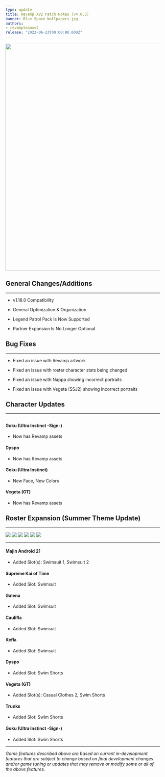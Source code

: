 ```yaml
---
type: update
title: Revamp XV2 Patch Notes (v4.0.5)
banner: Blue Space Wallpapers.jpg
authors:
- revampteamxv2
release: "2022-06-23T00:00:00.000Z"
---
```


<p align="center">
<img src="https://static.wixstatic.com/media/ba9dcd_49f845c4a9774327b2fac73a0919fd64~mv2.png" width="740"/>
</p>

## General Changes/Additions
___

-   v1.18.0 Compatibility
    
-   General Optimization & Organization
    
-   Legend Patrol Pack Is Now Supported
    
-   Partner Expansion Is No Longer Optional

## Bug Fixes
___


-   Fixed an issue with Revamp artwork
    
-   Fixed an issue with roster character stats being changed
    
-   Fixed an issue with Nappa showing incorrect portraits
    
-   Fixed an issue with Vegeta (SSJ2) showing incorrect portraits
    

  

## Character Updates
___
##

#### Goku (Ultra Instinct -Sign-)

-   Now has Revamp assets
    

#### Dyspo

-   Now has Revamp assets
    

#### Goku (Ultra Instinct)

-   New Face, New Colors
    

#### Vegeta (GT)

-   Now has Revamp assets
    
  

## Roster Expansion (Summer Theme Update)
___

 ![](https://static.wixstatic.com/media/ba9dcd_5009af86128a470184eaa6d43d22704a~mv2.jpg/v1/fill/w_243,h_243,fp_0.50_0.50,q_90/ba9dcd_5009af86128a470184eaa6d43d22704a~mv2.webp)  ![](https://static.wixstatic.com/media/ba9dcd_943959f1e9e446d2acbfb2722f92d0d9~mv2.jpg/v1/fill/w_244,h_243,fp_0.50_0.50,q_90/ba9dcd_943959f1e9e446d2acbfb2722f92d0d9~mv2.webp)  ![](https://static.wixstatic.com/media/ba9dcd_a3c310ebbe1f4e2e9e297afec2af1b81~mv2.jpg/v1/fill/w_243,h_243,fp_0.50_0.50,q_90/ba9dcd_a3c310ebbe1f4e2e9e297afec2af1b81~mv2.webp)
![](https://static.wixstatic.com/media/ba9dcd_a8a1d023b3a04b258aafef0fa7f4dbc8~mv2.jpg/v1/fill/w_243,h_243,fp_0.50_0.50,q_90/ba9dcd_a8a1d023b3a04b258aafef0fa7f4dbc8~mv2.webp) ![](https://static.wixstatic.com/media/ba9dcd_0aa372aef06a4b8199e3e4cdd89ff566~mv2.jpg/v1/fill/w_244,h_243,fp_0.50_0.50,q_90/ba9dcd_0aa372aef06a4b8199e3e4cdd89ff566~mv2.webp) ![](https://static.wixstatic.com/media/ba9dcd_9764e19aa41b4b9288054a80d5bdb441~mv2.jpg/v1/fill/w_243,h_243,fp_0.50_0.50,q_90/ba9dcd_9764e19aa41b4b9288054a80d5bdb441~mv2.webp)
___

#### Majin Android 21

-   Added Slot(s): Swimsuit 1, Swimsuit 2
    

#### Supreme Kai of Time

-   Added Slot: Swimsuit
    

#### Galena

-   Added Slot: Swimsuit
    

#### Caulifla

-   Added Slot: Swimsuit
    

#### Kefla

-   Added Slot: Swimsuit
    

#### Dyspo

-   Added Slot: Swim Shorts
    

#### Vegeta (GT)

-   Added Slot(s): Casual Clothes 2, Swim Shorts
    

#### Trunks

-   Added Slot: Swim Shorts
    

#### Goku (Ultra Instinct -Sign-)

-   Added Slot: Swim Shorts
___
*Game features described above are based on current in-development features that are subject to change based on final development changes and/or game tuning or updates that may remove or modify some or all of the above features.*